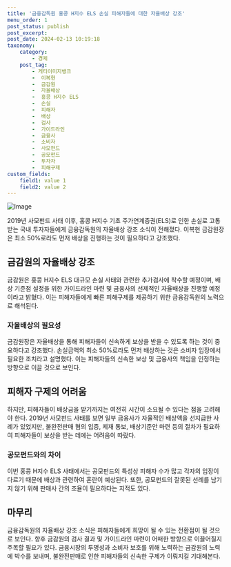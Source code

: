 ```yaml
---
title: '금융감독원 홍콩 H지수 ELS 손실 피해자들에 대한 자율배상 강조'
menu_order: 1
post_status: publish
post_excerpt: 
post_date: 2024-02-13 10:19:18
taxonomy:
    category:
        - 경제
    post_tag:
        - 게티이미지뱅크
        -  이복현
        -  금감원
        -  자율배상
        -  홍콩 H지수 ELS
        -  손실
        -  피해자
        -  배상
        -  검사
        -  가이드라인
        -  금융사
        -  소비자
        -  사모펀드
        -  공모펀드
        -  투자자
        -  피해구제
custom_fields:
    field1: value 1
    field2: value 2
---
```


![Image](https://imgnews.pstatic.net/image/021/2024/02/12/0002620858_001_20240213091601072.jpg?type=w647)

2019년 사모펀드 사태 이후, 홍콩 H지수 기초 주가연계증권(ELS)로 인한 손실로 고통받는 국내 투자자들에게 금융감독원의 자율배상 강조 소식이 전해졌다. 이복현 금감원장은 최소 50%로라도 먼저 배상을 진행하는 것이 필요하다고 강조했다. 
## 금감원의 자율배상 강조
금감원은 홍콩 H지수 ELS 대규모 손실 사태와 관련한 추가검사에 착수할 예정이며, 배상 기준점 설정을 위한 가이드라인 마련 및 금융사의 선제적인 자율배상을 진행할 예정이라고 밝혔다. 이는 피해자들에게 빠른 피해구제를 제공하기 위한 금융감독원의 노력으로 해석된다.
### 자율배상의 필요성
금감원장은 자율배상을 통해 피해자들이 신속하게 보상을 받을 수 있도록 하는 것이 중요하다고 강조했다. 손실금액의 최소 50%로라도 먼저 배상하는 것은 소비자 입장에서 필요한 조치라고 설명했다. 이는 피해자들의 신속한 보상 및 금융사의 책임을 인정하는 방향으로 이끌 것으로 보인다.
## 피해자 구제의 어려움
하지만, 피해자들이 배상금을 받기까지는 여전히 시간이 소요될 수 있다는 점을 고려해야 한다. 2019년 사모펀드 사태를 보면 일부 금융사가 자율적인 배상액을 선지급한 사례가 있었지만, 불완전판매 혐의 입증, 제재 통보, 배상기준안 마련 등의 절차가 필요하여 피해자들이 보상을 받는 데에는 어려움이 따랐다.
### 공모펀드와의 차이
이번 홍콩 H지수 ELS 사태에서는 공모펀드의 특성상 피해자 수가 많고 각자의 입장이 다르기 때문에 배상과 관련하여 혼란이 예상된다. 또한, 공모펀드의 잘못된 선례를 남기지 않기 위해 판매사 간의 조율이 필요하다는 지적도 있다.
## 마무리
금융감독원의 자율배상 강조 소식은 피해자들에게 희망이 될 수 있는 전환점이 될 것으로 보인다. 향후 금감원의 검사 결과 및 가이드라인 마련이 어떠한 방향으로 이끌어질지 주목할 필요가 있다. 금융시장의 투명성과 소비자 보호를 위해 노력하는 금감원의 노력에 박수를 보내며, 불완전판매로 인한 피해자들의 신속한 구제가 이뤄지길 기대해본다.
